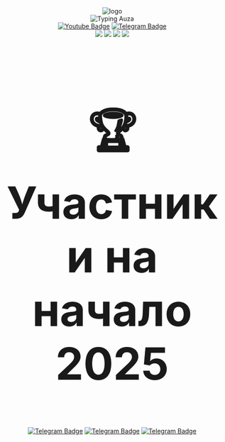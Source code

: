 <div align="center" class="container">
    <img src="https://github.com/user-attachments/assets/a0d937d3-a843-4641-b0da-5bc122028cb3" alt="logo">
</div>
<div id="views" align="center">
    <img src="https://readme-typing-svg.demolab.com?font=Fira+Code&size=33&pause=1000&color=F7F7F7&center=true&vCenter=true&repeat=false&width=435&lines=%F0%9F%91%8BHello+from+AuzaTeam" alt="Typing Auza" />
</div>
<div align="center">
      <a href="auzateaminc@gmail.com"><img src="https://img.shields.io/badge/Gmail-red?style=for-the-badge&logo=gmail&logoColor=white" alt="Youtube Badge"></a>
      <a href="https://t.me/n1_3ro"><img src="https://img.shields.io/badge/Telegram-blue?style=for-the-badge&logo=telegram&logoColor=white" alt="Telegram Badge"></a>
  </div>
  
  <div align="center">
     <img src="https://github-widgetbox.vercel.app/api/skills?languages=js,ts,html,css,csharp,postgresql,python" />
     <img src="https://github-widgetbox.vercel.app/api/skills?frameworks=vue,nuxt,react,next,tailwind,dotnetcore,dotnet" />
     <img src="https://github-widgetbox.vercel.app/api/skills?tools=git,npm" />
     <img src="https://github-widgetbox.vercel.app/api/skills?software=linux,windows,vscode,visual" />
  </div>

  <div align="center">
      <h2 style="font-size:100px">🏆 Участники на начало 2025</h2>
      <a href="https://t.me/n1_3ro"><img src="https://github-widgetbox.vercel.app/api/profile?username=n13ro&data=followers,repositories,stars,commits" alt="Telegram Badge"></a>
      <a href="https://t.me/prostopotato"><img src="https://github-widgetbox.vercel.app/api/profile?username=Ypags&data=followers,repositories,stars,commits" alt="Telegram Badge"></a>
      <a href="https://t.me/zzerud"> <img src="https://github-widgetbox.vercel.app/api/profile?username=Zzerud&data=followers,repositories,stars,commits" alt="Telegram Badge"></a>
  </div>

